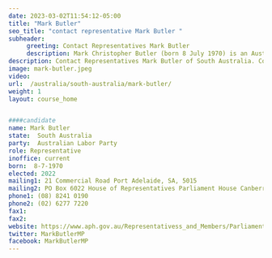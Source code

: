 ```yaml
---
date: 2023-03-02T11:54:12-05:00
title: "Mark Butler"
seo_title: "contact representative Mark Butler "
subheader:
     greeting: Contact Representatives Mark Butler
     description: Mark Christopher Butler (born 8 July 1970) is an Australian politician. He is a member of the Australian Labor Party (ALP) and has served in the House of Representatives since 2007. He was a minister in the Gillard and Rudd Governments and also served as national president of the ALP from 2015 to 2018.
description: Contact Representatives Mark Butler of South Australia. Contact information for Mark Butler includes email address, phone number, and mailing address.
image: mark-butler.jpeg
video:
url:  /australia/south-australia/mark-butler/
weight: 1
layout: course_home


####candidate
name: Mark Butler
state:	South Australia
party:	Australian Labor Party
role: Representative
inoffice: current
born:  8-7-1970
elected: 2022
mailing1: 21 Commercial Road Port Adelaide, SA, 5015
mailing2: PO Box 6022 House of Representatives Parliament House Canberra ACT 2600
phone1:	(08) 8241 0190
phone2: (02) 6277 7220
fax1:
fax2:
website: https://www.aph.gov.au/Representativess_and_Members/Parliamentarian?MPID=HWK
twitter: MarkButlerMP
facebook: MarkButlerMP
---
```

